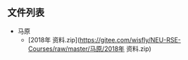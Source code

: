 

## 文件列表

- 马原
    - [2018年 资料.zip](https://gitee.com/wisfly/NEU-RSE-Courses/raw/master/马原/2018年 资料.zip)
